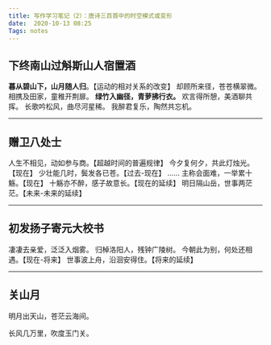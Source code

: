 ```yaml
---
title: 写作学习笔记（2）：唐诗三百首中的时空模式或变形
date:  2020-10-13 08:25
Tags: notes
---
```


## 下终南山过斛斯山人宿置酒
**暮从碧山下，山月随人归**。【运动的相对关系的改变】
却顾所来径，苍苍横翠微。
相携及田家，童稚开荆扉。
**绿竹入幽径，青萝拂行衣。**
欢言得所憩，美酒聊共挥。
长歌吟松风，曲尽河星稀。
我醉君复乐，陶然共忘机。

- - - - - 

## 赠卫八处士
人生不相见，动如参与商。【超越时间的普遍规律】
今夕复何夕，共此灯烛光。【现在】
少壮能几时，鬓发各已苍。【过去-现在】
……
主称会面难，一举累十觞。【现在】
十觞亦不醉，感子故意长。【现在的延续】
明日隔山岳，世事两茫茫。【未来-未来的延续】

- - - - - 

## 初发扬子寄元大校书
凄凄去亲爱，泛泛入烟雾。
归棹洛阳人，残钟广陵树。
今朝此为别，何处还相遇。【现在-将来】
世事波上舟，沿洄安得住。【将来的延续】

- - - - - - 

## 关山月
明月出天山，苍茫云海间。

长风几万里，吹度玉门关。